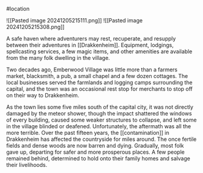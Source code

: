 #location 

![[Pasted image 20241205215111.png]]
![[Pasted image 20241205215308.png]]

A safe haven where adventurers may rest, recuperate, and resupply between their adventures in [[Drakkenheim]]. Equipment, lodgings, spellcasting services, a few magic items, and other amenities are available from the many folk dwelling in the village.

Two decades ago, Emberwood Village was little more than a farmers market, blacksmith, a pub, a small chapel and a few dozen cottages. The local businesses served the farmlands and logging camps surrounding the capital, and the town was an occasional rest stop for merchants to stop off on their way to Drakkenheim. 

As the town lies some five miles south of the capital city, it was not directly damaged by the meteor shower, though the impact shattered the windows of every building, caused some weaker structures to collapse, and left some in the village blinded or deafened. Unfortunately, the aftermath was all the more terrible. Over the past fifteen years, the [[contamination]] in Drakkenheim has affected the countryside for miles around. The once fertile fields and dense woods are now barren and dying. Gradually, most folk gave up, departing for safer and more prosperous places. A few people remained behind, determined to hold onto their family homes and salvage their livelihoods.
